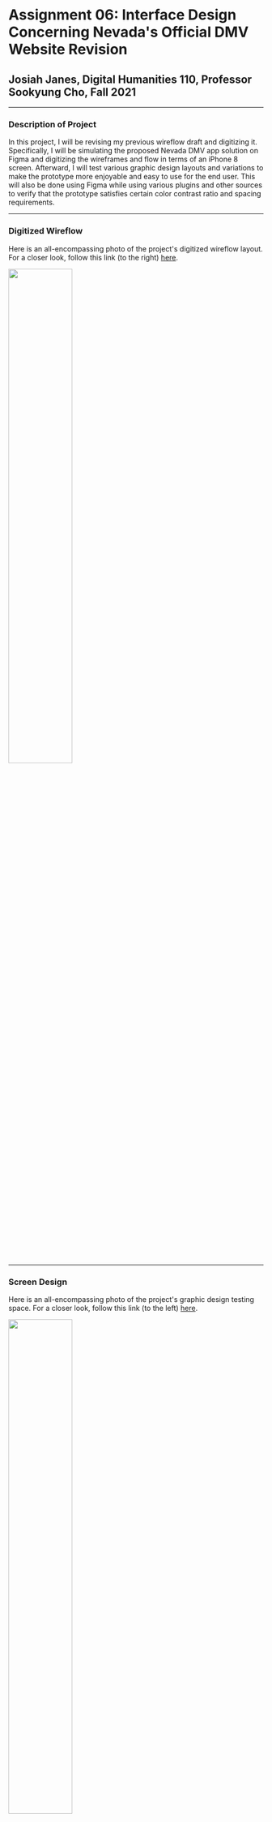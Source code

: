 # Assignment 06: Interface Design Concerning Nevada's Official DMV Website Revision

## Josiah Janes, Digital Humanities 110, Professor Sookyung Cho, Fall 2021

---

### Description of Project
In this project, I will be revising my previous wireflow draft and digitizing it. Specifically, I will be simulating the proposed Nevada DMV app solution on Figma and digitizing the wireframes and flow in terms of an iPhone 8 screen. Afterward, I will test various graphic design layouts and variations to make the prototype more enjoyable and easy to use for the end user. This will also be done using Figma while using various plugins and other sources to verify that the prototype satisfies certain color contrast ratio and spacing requirements.

---

### Digitized Wireflow
Here is an all-encompassing photo of the project's digitized wireflow layout. For a closer look, follow this link (to the right) [here](https://www.figma.com/file/O9ewqfxcNRY4a2QCmcesmY/Assignment-6-Digitized-Wireflow---Josiah-Janes---105090684?node-id=0%3A1).

<img src="https://joxiah1.github.io/DH110-JosiahJanes/a6wireflowpic.png" width="50%">

---

### Screen Design
Here is an all-encompassing photo of the project's graphic design testing space. For a closer look, follow this link (to the left) [here](https://www.figma.com/file/O9ewqfxcNRY4a2QCmcesmY/Assignment-6-Digitized-Wireflow---Josiah-Janes---105090684?node-id=0%3A1).

<img src="https://joxiah1.github.io/DH110-JosiahJanes/a6designprocesspic.png" width="50%">

### Layout Spacing
<img src="https://joxiah1.github.io/DH110-JosiahJanes/a6spacingpic.png" width="50%">

### Three Typographic Variations
<img src="https://joxiah1.github.io/DH110-JosiahJanes/a6typographypic.png" width="100%">

### Three Shape Variations
<img src="https://joxiah1.github.io/DH110-JosiahJanes/a6shapepic.png" width="100%">

### Two Color Schemes
<img src="https://joxiah1.github.io/DH110-JosiahJanes/a6colorpic.png" width="100%">

### Accessibility (Color-Contrast) Check
<img src="https://joxiah1.github.io/DH110-JosiahJanes/a6contrasttest.png" width="100%">

---

### Description of Design Process
My previous research on the intended userbase of the Nevada DMV website and potential smartphone app users showed that users want a simple, trustworthy, and official aesthetic and feel for the website/app. This makes sense, as users of sites like Nevada's DMV website often are overwhelmed by the breadth of information that such sites offer as well as potential scams that could be used to phish personal information from users. As a previous user described, users also do not want a site or app that looks "cheap".

With all of this in mind, the goal with this project's graphic design was to mimic the look and feel of other apps and websites that users regard as being simple and trustworthy. In accordance with this, I looked to websites and apps like Coinbase that are very good at being simple while conveying a sense of trustworthiness and functionality. While mimicking some of their own design choices in my own project, I also tested various other fonts, spacings, colors, etc. that could have worked with the site. I tested casual feeling designs, formal designs, etc., but I ended up sticking with a rather basic layout that I would expect out of a common app that users would find on the app store. While I believe that the app's current layout is sufficient in its simplicity, I believe it suffers from being easily copied from a malicious body that may seek to imitate the site to scam users. It was only after observing volunteer users of this app prototype and the official DMV website that I realized how important this is, and I will look further into how I can make my app both simple, yet hard to imitate. I will also show my current design to users to get their own feedback on what they feel and what I can change.

---

### Impression Test
#### Video Recording
#### Summary of Findings

---
